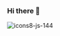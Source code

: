 ### Hi there 👋

![icons8-js-144](https://github.com/AndresSanta77/AndresSanta77/assets/127575257/3c4a880e-cd88-49ab-9a37-2fbb47811e56)

<!--
**AndresSanta77/AndresSanta77** is a ✨ _special_ ✨ repository because its `README.md` (this file) appears on your GitHub profile.

Here are some ideas to get you started:

- 🔭 I’m currently working on ...
- 🌱 I’m currently learning ...
- 👯 I’m looking to collaborate on ...
- 🤔 I’m looking for help with ...
- 💬 Ask me about ...
- 📫 How to reach me: ...
- 😄 Pronouns: ...
- ⚡ Fun fact: ...
-->
